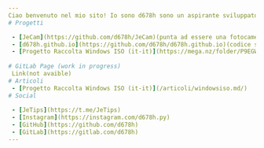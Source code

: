 ```yaml
---
Ciao benvenuto nel mio sito! Io sono d678h sono un aspirante sviluppatore e, ogni tanto, scrivo articoli. 
# Progetti

 - [JeCam](https://github.com/d678h/JeCam)(punta ad essere una fotocamera minimal per i dispositivi più datati);
 - [d678h.github.io](https://github.com/d678h/d678h.github.io)(codice sorgente).
 - [Progetto Raccolta Windows ISO (it-it)](https://mega.nz/folder/P9EGWL4C#anG3fEEuAiKiQ5DhAlji6g)
 
# GitLab Page (work in progress)
 Link(not avaible)
# Articoli
 - [Progetto Raccolta Windows ISO (it-it)](/articoli/windowsiso.md/)
# Social
 
 - [JeTips](https://t.me/JeTips)
 - [Instagram](https://instagram.com/d678h.py)
 - [GitHub](https://github.com/d678h)
 - [GitLab](https://gitlab.com/d678h)
---
```

